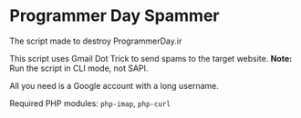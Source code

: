 # Programmer Day Spammer
The script made to destroy ProgrammerDay.ir

This script uses Gmail Dot Trick to send spams to the target website.
**Note:** Run the script in CLI mode, not SAPI.

All you need is a Google account with a long username.

Required PHP modules: `php-imap`, `php-curl`
